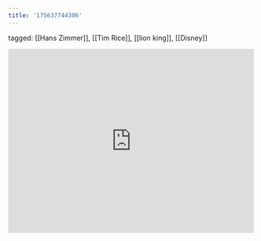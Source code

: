 ```yaml
---
title: '175637744306'
---
```

tagged: [[Hans Zimmer]], [[Tim Rice]], [[lion king]], [[Disney]]
<iframe allow="accelerometer; autoplay; clipboard-write; encrypted-media; gyroscope; picture-in-picture" allowfullscreen="" frameborder="0" height="375" id="youtube_iframe" src="https://www.youtube.com/embed/tQzobwStW_U?feature=oembed&amp;enablejsapi=1&amp;origin=https://safe.txmblr.com&amp;wmode=opaque" width="500"></iframe>